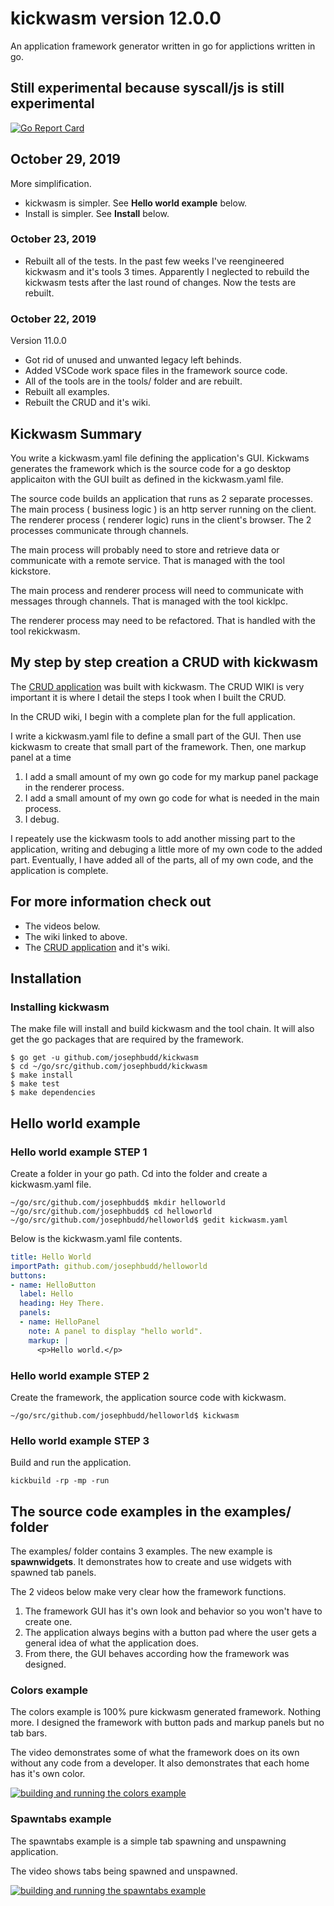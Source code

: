 # kickwasm version 12.0.0

An application framework generator written in go for applictions written in go.

## Still experimental because syscall/js is still experimental

[![Go Report Card](https://goreportcard.com/badge/github.com/josephbudd/kickwasm)](https://goreportcard.com/report/github.com/josephbudd/kickwasm)

## October 29, 2019

More simplification.

* kickwasm is simpler. See **Hello world example** below.
* Install is simpler. See **Install** below.

### October 23, 2019

* Rebuilt all of the tests. In the past few weeks I've reengineered kickwasm and it's tools 3 times. Apparently I neglected to rebuild the kickwasm tests after the last round of changes. Now the tests are rebuilt.

### October 22, 2019

Version 11.0.0

* Got rid of unused and unwanted legacy left behinds.
* Added VSCode work space files in the framework source code.
* All of the tools are in the tools/ folder and are rebuilt.
* Rebuilt all examples.
* Rebuilt the CRUD and it's wiki.

## Kickwasm Summary

You write a kickwasm.yaml file defining the application's GUI. Kickwams generates the framework which is the source code for a go desktop applicaiton with the GUI built as defined in the kickwasm.yaml file.

The source code builds an application that runs as 2 separate processes. The main process ( business logic ) is an http server running on the client. The renderer process ( renderer logic) runs in the client's browser. The 2 processes communicate through channels.

The main process will probably need to store and retrieve data or communicate with a remote service. That is managed with the tool kickstore.

The main process and renderer process will need to communicate with messages through channels. That is managed with the tool kicklpc.

The renderer process may need to be refactored. That is handled with the tool rekickwasm.

## My step by step creation a CRUD with kickwasm

The [CRUD application](https://github.com/josephbudd/crud) was built with kickwasm. The CRUD WIKI is very important it is where I detail the steps I took when I built the CRUD.

In the CRUD wiki, I begin with a complete plan for the full application.

I write a kickwasm.yaml file to define a small part of the GUI. Then use kickwasm to create that small part of the framework. Then, one markup panel at a time

1. I add a small amount of my own go code for my markup panel package in the renderer process.
1. I add a small amount of my own go code for what is needed in the main process.
1. I debug.

I repeately use the kickwasm tools to add another missing part to the application, writing and debuging a little more of my own code to the added part. Eventually, I have added all of the parts, all of my own code, and the application is complete.

## For more information check out

* The videos below.
* The wiki linked to above.
* The [CRUD application](https://github.com/josephbudd/crud) and it's wiki.

## Installation

### Installing kickwasm

The make file will install and build kickwasm and the tool chain. It will also get the go packages that are required by the framework.

``` shell
$ go get -u github.com/josephbudd/kickwasm
$ cd ~/go/src/github.com/josephbudd/kickwasm
$ make install
$ make test
$ make dependencies
```

## Hello world example

### Hello world example STEP 1

Create a folder in your go path.
Cd into the folder and create a kickwasm.yaml file.

```shell
~/go/src/github.com/josephbudd$ mkdir helloworld
~/go/src/github.com/josephbudd$ cd helloworld
~/go/src/github.com/josephbudd/helloworld$ gedit kickwasm.yaml
```

Below is the kickwasm.yaml file contents.

```yaml
title: Hello World
importPath: github.com/josephbudd/helloworld
buttons:
- name: HelloButton
  label: Hello
  heading: Hey There.
  panels:
  - name: HelloPanel
    note: A panel to display "hello world".
    markup: |
      <p>Hello world.</p>
```

### Hello world example STEP 2

Create the framework, the application source code with kickwasm.

```shell
~/go/src/github.com/josephbudd/helloworld$ kickwasm
```

### Hello world example STEP 3

Build and run the application.

```shell
kickbuild -rp -mp -run
```

## The source code examples in the examples/ folder

The examples/ folder contains 3 examples. The new example is **spawnwidgets**. It demonstrates how to create and use widgets with spawned tab panels.

The 2 videos below make very clear how the framework functions.

1. The framework GUI has it's own look and behavior so you won't have to create one.
1. The application always begins with a button pad where the user gets a general idea of what the application does.
1. From there, the GUI behaves according how the framework was designed.

### Colors example

The colors example is 100% pure kickwasm generated framework. Nothing more. I designed the framework with button pads and markup panels but no tab bars.

The video demonstrates some of what the framework does on its own without any code from a developer. It also demonstrates that each home has it's own color.

[![building and running the colors example](https://i.vimeocdn.com/video/744492343_640.webp?mw=550&amp;mh=310&amp;q=70)](https://vimeo.com/305091395)

### Spawntabs example

The spawntabs example is a simple tab spawning and unspawning application.

The video shows tabs being spawned and unspawned.

[![building and running the spawntabs example](https://i.vimeocdn.com/video/803691454.webp?mw=550&amp;mh=310&amp;q=70)](https://vimeo.com/351948165)
